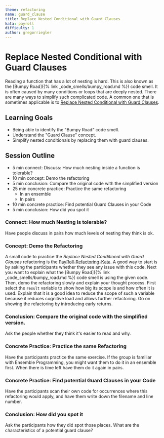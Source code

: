 ```yaml
---
theme: refactoring
name: guard_clause
title: Replace Nested Conditional with Guard Clauses
kata: payroll
difficulty: 1
author: gregorriegler
---
```


# Replace Nested Conditional with Guard Clauses

Reading a function that has a lot of nesting is hard.
This is also known as the [Bumpy Road]({% link _code_smells/bumpy_road.md %}) code smell.
It is often caused by many conditions or loops that are deeply nested.
There are many ways to simplify such complicated code.
A common one that is sometimes applicable is to [Replace Nested Conditional with Guard Clauses](https://refactoring.com/catalog/replaceNestedConditionalWithGuardClauses.html).

## Learning Goals

* Being able to identify the "Bumpy Road" code smell.
* Understand the "Guard Clause" concept.
* Simplify nested conditionals by replacing them with guard clauses.

## Session Outline
 
* 5 min connect: Discuss: How much nesting inside a function is tolerable?  
* 10 min concept: Demo the refactoring
* 5 min conclusion: Compare the original code with the simplified version
* 25 min concrete practice: Practice the same refactoring
    * In an ensemble
    * In pairs
* 10 min concrete practice: Find potential Guard Clauses in your Code
* 5 min conclusion: How did you spot it

### Connect: How much Nesting is tolerable?
Have people discuss in pairs how much levels of nesting they think is ok.

### Concept: Demo the Refactoring
A small code to practice the *Replace Nested Conditional with Guard Clauses* refactoring is the [PayRoll-Refactoring-Kata](https://github.com/gregorriegler/payroll-refactoring-kata). 
A good way to start is by asking the participants whether they see any issue with this code.
Next you want to explain what the [Bumpy Road]({% link _code_smells/bumpy_road.md %}) code smell is using the given code.
Then, demo the refactoring slowly and explain your thought process.
First select the `result` variable to show how big its scope is and how often it is used.
Explain that it is a good idea to reduce the scope of such a variable because it reduces cognitive load and allows further refactoring.
Go on showing the refactoring by introducing early returns.

### Conclusion: Compare the original code with the simplified version.
Ask the people whether they think it's easier to read and why.

### Concrete Practice: Practice the same Refactoring
Have the participants practice the same exercise.
If the group is familiar with Ensemble Programming, you might want them to do it in an ensemble first.
When there is time left have them do it again in pairs.

### Concrete Practice: Find potential Guard Clauses in your Code
Have the participants scan their own code for occurrences where this refactoring would apply, and have them write down the filename and line number.

### Conclusion: How did you spot it
Ask the participants how they did spot those places.
What are the characteristics of a potential guard clause?
